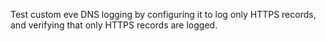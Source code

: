 Test custom eve DNS logging by configuring it to log only HTTPS
records, and verifying that only HTTPS records are logged.
